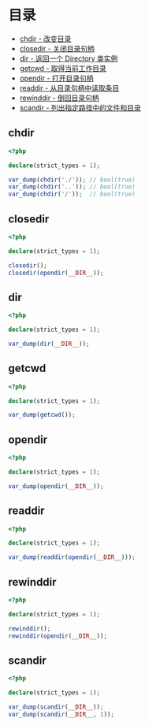 # 目录

* [chdir - 改变目录](#chdir)
* [closedir - 关闭目录句柄](#closedir)
* [dir - 返回一个 Directory 类实例](#dir)
* [getcwd - 取得当前工作目录](#getcwd)
* [opendir - 打开目录句柄](#opendir)
* [readdir - 从目录句柄中读取条目](#readdir)
* [rewinddir - 倒回目录句柄](#rewinddir)
* [scandir - 列出指定路径中的文件和目录](#scandir)

## chdir

```php
<?php

declare(strict_types = 1);

var_dump(chdir('./')); // bool(true)
var_dump(chdir('..')); // bool(true)
var_dump(chdir('/'));  // bool(true)

```

## closedir

```php
<?php

declare(strict_types = 1);

closedir();
closedir(opendir(__DIR__));

```

## dir

```php
<?php

declare(strict_types = 1);

var_dump(dir(__DIR__));

```

## getcwd

```php
<?php

declare(strict_types = 1);

var_dump(getcwd());

```

## opendir

```php
<?php

declare(strict_types = 1);

var_dump(opendir(__DIR__));

```

## readdir

```php
<?php

declare(strict_types = 1);

var_dump(readdir(opendir(__DIR__)));

```

## rewinddir

```php
<?php

declare(strict_types = 1);

rewinddir();
rewinddir(opendir(__DIR__));

```

## scandir

```php
<?php

declare(strict_types = 1);

var_dump(scandir(__DIR__));
var_dump(scandir(__DIR__, 1));

```

